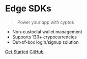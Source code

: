 # **Edge SDKs**

> Power your app with cyptos

- Non-custodial wallet management
- Supports 130+ crypocurrencies
- Out-of-box login/signup solution

[Get Started](#introduction)
[GitHub](https://github.com/EdgeApp/edge-demo-app)
